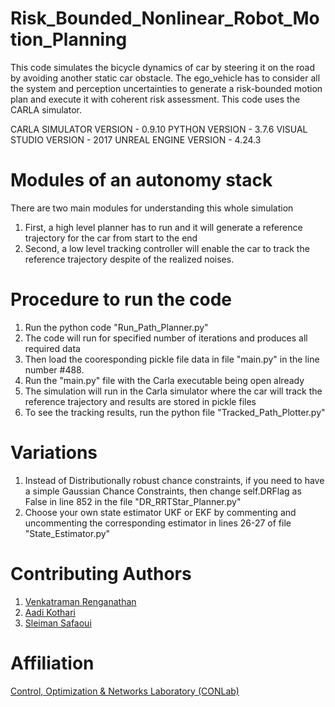 # Risk_Bounded_Nonlinear_Robot_Motion_Planning
This code simulates the bicycle dynamics of car by steering it on the road by avoiding another static car obstacle. The ego_vehicle has to consider all the system and perception uncertainties to generate a risk-bounded motion plan and execute it with coherent risk assessment. This code uses the CARLA simulator.

CARLA SIMULATOR VERSION - 0.9.10
PYTHON VERSION          - 3.7.6
VISUAL STUDIO VERSION   - 2017
UNREAL ENGINE VERSION   - 4.24.3

# Modules of an autonomy stack
There are two main modules for understanding this whole simulation
1. First, a high level planner has to run and it will generate a reference trajectory for the car from start to the end
2. Second, a low level tracking controller will enable the car to track the reference trajectory despite of the realized noises.

# Procedure to run the code
1. Run the python code "Run_Path_Planner.py"
2. The code will run for specified number of iterations and produces all required data
3. Then load the cooresponding pickle file data in file "main.py" in the line number #488.
4. Run the "main.py" file with the Carla executable being open already
5. The simulation will run in the Carla simulator where the car will track the reference trajectory and results are stored in pickle files
6. To see the tracking results, run the python file "Tracked_Path_Plotter.py"

# Variations
1. Instead of Distributionally robust chance constraints, if you need to have a simple Gaussian Chance Constraints, then change self.DRFlag as False in line 852 in the file "DR_RRTStar_Planner.py"
2. Choose your own state estimator UKF or EKF by commenting and uncommenting the corresponding estimator in lines 26-27 of file "State_Estimator.py"

# Contributing Authors
1. [Venkatraman Renganathan](https://github.com/venkatramanrenganathan)
2. [Aadi Kothari](https://github.com/venkatramanrenganathan)
3. [Sleiman Safaoui](https://github.com/The-SS)

# Affiliation
[Control, Optimization & Networks Laboratory (CONLab)](https://github.com/TSummersLab)
